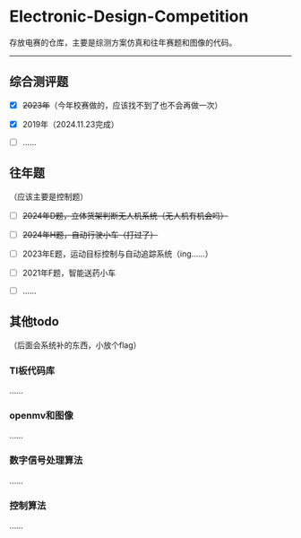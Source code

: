 # Electronic-Design-Competition
存放电赛的仓库，主要是综测方案仿真和往年赛题和图像的代码。

------

## 综合测评题

- [x] ~~2023年~~（今年校赛做的，应该找不到了也不会再做一次）
- [x] 2019年（2024.11.23完成）
- [ ] ……



## 往年题

（应该主要是控制题）

- [ ] ~~2024年D题，立体货架判断无人机系统（无人机有机会吗）~~
- [ ] ~~2024年H题，自动行驶小车（打过了）~~
- [ ] 2023年E题，运动目标控制与自动追踪系统（ing……）
- [ ] 2021年F题，智能送药小车
- [ ] ……





## 其他todo

（后面会系统补的东西，小放个flag）

### TI板代码库

……

### openmv和图像

……

### 数字信号处理算法

……

### 控制算法

……









